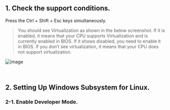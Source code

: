 ## 1. Check the support conditions.

Press the Ctrl + Shift + Esc keys simultaneously.  
> You should see Virtualization as shown in the below screenshot. If it is enabled, it means that your CPU supports Virtualization and is currently enabled in BIOS. If it shows disabled, you need to enable it in BIOS. If you don’t see virtualization, it means that your CPU does not support virtualization.  
  
![image](https://github.com/wantedweb-kevin/wsl2/assets/79559317/831b85f2-3cf2-4c42-9f55-57dd3132da4c)

<br/>

## 2. Setting Up Windows Subsystem for Linux.
### 2-1. Enable Developer Mode.
